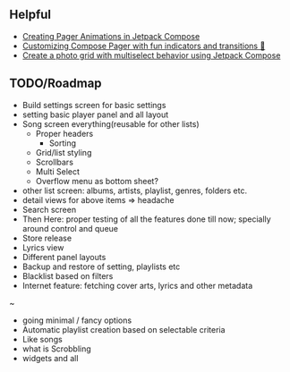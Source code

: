 ## Helpful

- [Creating Pager Animations in Jetpack Compose](https://www.sinasamaki.com/pager-animations/)
- [Customizing Compose Pager with fun indicators and transitions 🚥](https://medium.com/androiddevelopers/customizing-compose-pager-with-fun-indicators-and-transitions-12b3b69af2cc)
- [Create a photo grid with multiselect behavior using Jetpack Compose](https://medium.com/androiddevelopers/create-a-photo-grid-with-multiselect-behavior-using-jetpack-compose-9a8d588a9b63)

## TODO/Roadmap

- Build settings screen for basic settings
- setting basic player panel and all layout
- Song screen everything(reusable for other lists)
  - Proper headers
    - Sorting
  - Grid/list styling
  - Scrollbars
  - Multi Select
  - Overflow menu as bottom sheet?
- other list screen: albums, artists, playlist, genres, folders etc.
- detail views for above items => headache
- Search screen
- Then Here: proper testing of all the features done till now; specially around control and queue
- Store release
- Lyrics view
- Different panel layouts
- Backup and restore of setting, playlists etc
- Blacklist based on filters
- Internet feature: fetching cover arts, lyrics and other metadata



~
- going minimal / fancy options
- Automatic playlist creation based on selectable criteria
- Like songs
- what is Scrobbling
- widgets and all
